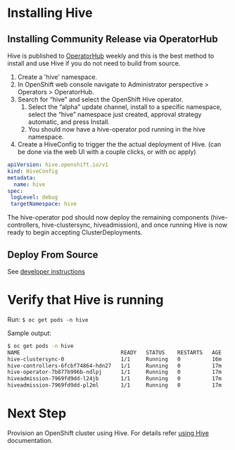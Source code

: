 # Installing Hive

## Installing Community Release via OperatorHub

Hive is published to [OperatorHub](https://operatorhub.io/operator/hive-operator) weekly and this is the best method to install and use Hive if you do not need to build from source.

  1. Create a 'hive' namespace.
  1. In OpenShift web console navigate to Administrator perspective > Operators > OperatorHub.
  1. Search for “hive” and select the OpenShift Hive operator.
     1. Select the “alpha” update channel, install to a specific namespace, select the “hive” namespace just created, approval strategy automatic, and press Install.
     1. You should now have a hive-operator pod running in the hive namespace.
  1. Create a HiveConfig to trigger the the actual deployment of Hive. (can be done via the web UI with a couple clicks, or with oc apply)

```yaml
apiVersion: hive.openshift.io/v1
kind: HiveConfig
metadata:
  name: hive
spec:
 logLevel: debug
 targetNamespace: hive
```

The hive-operator pod should now deploy the remaining components (hive-controllers, hive-clustersync, hiveadmission), and once running Hive is now ready to begin accepting ClusterDeployments.

## Deploy From Source

See [developer instructions](developing.md)

# Verify that Hive is running

Run: `$ oc get pods -n hive`

Sample output:

```bash
$ oc get pods -n hive
NAME                                READY   STATUS    RESTARTS   AGE
hive-clustersync-0                  1/1     Running   0          16m
hive-controllers-6fcbf74864-hdn27   1/1     Running   0          17m
hive-operator-7b877b996b-ndlpj      1/1     Running   0          17m
hiveadmission-7969fd9dd-l24jb       1/1     Running   0          17m
hiveadmission-7969fd9dd-pl2ml       1/1     Running   0          17m
```

# Next Step

Provision an OpenShift cluster using Hive.
For details refer [using Hive](./using-hive.md) documentation.

